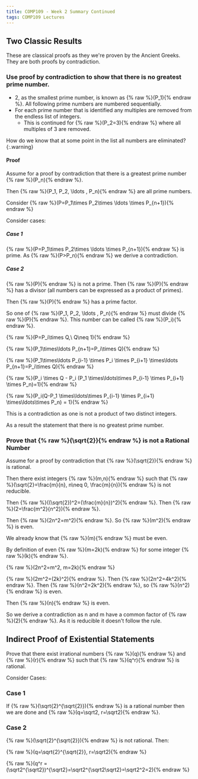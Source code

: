 ```yaml
---
title: COMP109 - Week 2 Summary Continued
tags: COMP109 Lectures
---
```

## Two Classic Results
These are classical proofs as they we're proven by the Ancient Greeks. They are both proofs by contradiction.

### Use proof by contradiction to show that there is no greatest prime number.
* 2, as the smallest prime number, is known as {% raw %}\(P_1\){% endraw %}. All following prime numbers are numbered sequentially.
* For each prime number that is identified any multiples are removed from the endless list of integers.
	* This is continued for {% raw %}\(P_2=3\){% endraw %} where all multiples of 3 are removed.
	
How do we know that at some point in the list all numbers are eliminated?
{:.warning}

#### Proof
Assume for a proof by contradiction that there is a greatest prime number {% raw %}\(P_n\){% endraw %}.

Then {% raw %}\(P_1, P_2, \ldots , P_n\){% endraw %} are all prime numbers.

Consider {% raw %}\(P=P_1\times P_2\times \ldots \times P_{n+1}\){% endraw %}

Consider cases:

##### Case 1
{% raw %}\(P=P_1\times P_2\times \ldots \times P_{n+1}\){% endraw %} is prime. As {% raw %}\(P>P_n\){% endraw %} we derive a contradiction.

##### Case 2
{% raw %}\(P\){% endraw %} is not a prime. Then {% raw %}\(P\){% endraw %} has a divisor (all numbers can be expressed as a product of primes).

Then {% raw %}\(P\){% endraw %} has a prime factor.

So one of {% raw %}\(P_1, P_2, \ldots , P_n\){% endraw %} must divide {% raw %}\(P\){% endraw %}. This number can be called {% raw %}\(P_i\){% endraw %}. 

{% raw %}\(P=P_i\times Q,\ Q\neq 1\){% endraw %} 

{% raw %}\(P_1\times\ldots P_{n+1}=P_i\times Q\){% endraw %}

{% raw %}\(P_1\times\ldots P_{i-1} \times P_i \times P_{i+1} \times\ldots P_{n+1}=P_i\times Q\){% endraw %}

{% raw %}\(P_i \times Q - P_i (P_1 \times\ldots\times P_{i-1} \times P_{i+1} \times P_n)=1\){% endraw %}

{% raw %}\(P_i(Q-P_1 \times\ldots\times P_{i-1} \times P_{i+1} \times\ldots\times P_n) = 1\){% endraw %}

This is a contradiction as one is not a product of two distinct integers.

As a result the statement that there is no greatest prime number.

### Prove that {% raw %}\(\sqrt{2}\){% endraw %} is not a Rational Number
Assume for a proof by contradiction that {% raw %}\(\sqrt{2}\){% endraw %} is rational.

Then there exist integers {% raw %}\(m,n\){% endraw %} such that {% raw %}\(\sqrt{2}=\frac{m}{n}, n\neq 0, \frac{m}{n}\){% endraw %} is not reducible.

Then {% raw %}\((\sqrt{2})^2=(\frac{m}{n})^2\){% endraw %}. Then {% raw %}\(2=\frac{m^2}{n^2}\){% endraw %}.

Then {% raw %}\(2n^2=m^2\){% endraw %}. So {% raw %}\(m^2\){% endraw %} is even.

We already know that {% raw %}\(m\){% endraw %} must be even. 

By definition of even {% raw %}\(m=2k\){% endraw %} for some integer {% raw %}\(k\){% endraw %}. 

{% raw %}\(2n^2=m^2, m=2k\){% endraw %}

{% raw %}\(2m^2=(2k)^2\){% endraw %}. Then {% raw %}\(2n^2=4k^2\){% endraw %}. Then {% raw %}\(n^2=2k^2\){% endraw %}, so {% raw %}\(n^2\){% endraw %} is even. 

Then {% raw %}\(n\){% endraw %} is even.

So we derive a contradiction as n and m have a common factor of {% raw %}\(2\){% endraw %}. As it is reducible it doesn't follow the rule.

## Indirect Proof of Existential Statements
Prove that there exist irrational numbers {% raw %}\(q\){% endraw %} and {% raw %}\(r\){% endraw %} such that {% raw %}\(q^r\){% endraw %} is rational.

Consider Cases:

### Case 1
If {% raw %}\(\sqrt{2}^{\sqrt{2}}\){% endraw %} is a rational number then we are done and {% raw %}\(q=\sqrt2, r=\sqrt2\){% endraw %}.

### Case 2
{% raw %}\(\sqrt{2}^{\sqrt{2}}\){% endraw %} is not rational. Then:

{% raw %}\(q=\sqrt{2}^{\sqrt{2}}, r=\sqrt2\){% endraw %}

{% raw %}\(q^r = (\sqrt2^{\sqrt2})^{\sqrt2}=\sqrt2^{\sqrt2\sqrt2}=\sqrt2^2=2\){% endraw %} 
